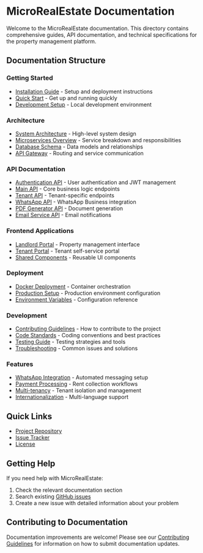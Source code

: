 # MicroRealEstate Documentation

Welcome to the MicroRealEstate documentation. This directory contains comprehensive guides, API documentation, and technical specifications for the property management platform.

## Documentation Structure

### Getting Started
- [Installation Guide](./installation.md) - Setup and deployment instructions
- [Quick Start](./quick-start.md) - Get up and running quickly
- [Development Setup](./development.md) - Local development environment

### Architecture
- [System Architecture](./architecture/README.md) - High-level system design
- [Microservices Overview](./architecture/microservices.md) - Service breakdown and responsibilities
- [Database Schema](./architecture/database.md) - Data models and relationships
- [API Gateway](./architecture/gateway.md) - Routing and service communication

### API Documentation
- [Authentication API](./api/authenticator.md) - User authentication and JWT management
- [Main API](./api/main-api.md) - Core business logic endpoints
- [Tenant API](./api/tenant-api.md) - Tenant-specific endpoints
- [WhatsApp API](./api/whatsapp.md) - WhatsApp Business integration
- [PDF Generator API](./api/pdf-generator.md) - Document generation
- [Email Service API](./api/emailer.md) - Email notifications

### Frontend Applications
- [Landlord Portal](./frontend/landlord.md) - Property management interface
- [Tenant Portal](./frontend/tenant.md) - Tenant self-service portal
- [Shared Components](./frontend/common-ui.md) - Reusable UI components

### Deployment
- [Docker Deployment](./deployment/docker.md) - Container orchestration
- [Production Setup](./deployment/production.md) - Production environment configuration
- [Environment Variables](./deployment/environment.md) - Configuration reference

### Development
- [Contributing Guidelines](./development/contributing.md) - How to contribute to the project
- [Code Standards](./development/standards.md) - Coding conventions and best practices
- [Testing Guide](./development/testing.md) - Testing strategies and tools
- [Troubleshooting](./development/troubleshooting.md) - Common issues and solutions

### Features
- [WhatsApp Integration](./features/whatsapp.md) - Automated messaging setup
- [Payment Processing](./features/payments.md) - Rent collection workflows
- [Multi-tenancy](./features/multi-tenancy.md) - Tenant isolation and management
- [Internationalization](./features/i18n.md) - Multi-language support

## Quick Links

- [Project Repository](https://github.com/microrealestate/microrealestate)
- [Issue Tracker](https://github.com/microrealestate/microrealestate/issues)
- [License](../LICENSE)

## Getting Help

If you need help with MicroRealEstate:
1. Check the relevant documentation section
2. Search existing [GitHub issues](https://github.com/microrealestate/microrealestate/issues)
3. Create a new issue with detailed information about your problem

## Contributing to Documentation

Documentation improvements are welcome! Please see our [Contributing Guidelines](./development/contributing.md) for information on how to submit documentation updates.